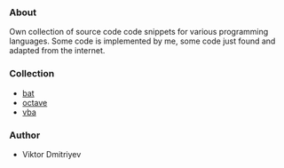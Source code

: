 ### About

Own collection of source code code snippets for various programming languages. Some code is implemented by me, some code just found and adapted from the internet.

### Collection

* [bat](bat)
* [octave](octave)
* [vba](vba)


### Author

* Viktor Dmitriyev
